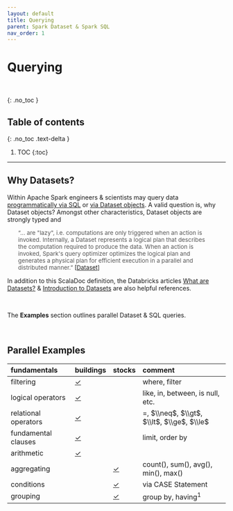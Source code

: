 ```yaml
---
layout: default
title: Querying
parent: Spark Dataset & Spark SQL
nav_order: 1
---
```


# Querying

<br>

{: .no_toc }

## Table of contents
{: .no_toc .text-delta }

1. TOC
{:toc}

---

## Why Datasets?

Within Apache Spark engineers & scientists may query data [programmatically via SQL](http://spark.apache.org/docs/2.4.7/sql-getting-started.html#running-sql-queries-programmatically) or [via Dataset objects](https://databricks.com/glossary/what-are-datasets).  A valid question is, why Dataset objects?  Amongst other characteristics, Dataset objects are strongly typed and

<p style="margin-left: 25px; margin-right: 25px; font-size: 95%">
  <span style="color: #555555">&ldquo;... are "lazy", i.e. computations are only triggered when an action is invoked. Internally, a Dataset represents a
  logical plan that describes the computation required to produce the data. When an action is invoked, Spark's query
  optimizer optimizes the logical plan and generates a physical plan for efficient execution in a parallel and distributed manner.&rdquo;</span>
  [<a href="https://spark.apache.org/docs/latest/api/scala/org/apache/spark/sql/Dataset.html">Dataset</a>]
</p>

In addition to this ScalaDoc definition, the Databricks articles <a href="https://databricks.com/glossary/what-are-datasets">What are Datasets?</a> &
<a href="https://docs.databricks.com/spark/latest/dataframes-datasets/introduction-to-datasets.html">Introduction to Datasets</a>
are also helpful references.

<br>

The **Examples** section outlines parallel Dataset & SQL queries.


<br>

## Parallel Examples


fundamentals |buildings |stocks |comment
:--- |:--- |:--- |:---
filtering |[$\checkmark$](https://github.com/briefings/buildings/blob/master/src/main/scala/com/grey/queries/FilteringOperators.scala) | |where, filter
logical operators |[$\checkmark$](https://github.com/briefings/buildings/blob/master/src/main/scala/com/grey/queries/LogicalOperators.scala) | |like, in, between, is null, etc.
relational operators |[$\checkmark$](https://github.com/briefings/buildings/blob/master/src/main/scala/com/grey/queries/RelationalOperators.scala) | |$=$, $\\neq$, $\\gt$, $\\lt$, $\\ge$, $\\le$
fundamental clauses |[$\checkmark$](https://github.com/briefings/buildings/blob/master/src/main/scala/com/grey/queries/FundamentalClauses.scala) | |limit, order by
arithmetic |[$\checkmark$](https://github.com/briefings/buildings/blob/master/src/main/scala/com/grey/queries/ArithmeticExpressions.scala) | |
aggregating | |[$\checkmark$](https://github.com/briefings/stocks/blob/master/src/main/scala/com/grey/queries/Aggregating.scala) |count(), sum(), avg(), min(), max()
conditions | |[$\checkmark$](https://github.com/briefings/stocks/blob/master/src/main/scala/com/grey/queries/Conditionals.scala) |via CASE Statement
grouping | |[$\checkmark$](https://github.com/briefings/stocks/blob/master/src/main/scala/com/grey/queries/Grouping.scala) |group by, having$^{1}$
